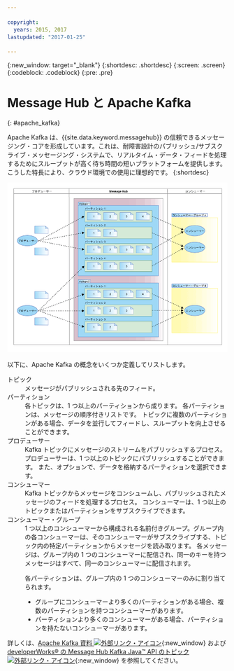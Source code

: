 ```yaml
---

copyright:
  years: 2015, 2017
lastupdated: "2017-01-25"

---
```


{:new_window: target="_blank"}
{:shortdesc: .shortdesc}
{:screen: .screen}
{:codeblock: .codeblock}
{:pre: .pre}

# Message Hub と Apache Kafka
{: #apache_kafka}

Apache Kafka は、{{site.data.keyword.messagehub}} の信頼できるメッセージング・コアを形成しています。これは、耐障害設計のパブリッシュ/サブスクライブ・メッセージング・システムで、リアルタイム・データ・フィードを処理するためにスループットが高く待ち時間の短いプラットフォームを提供します。
こうした特長により、クラウド環境での使用に理想的です。
{:shortdesc}

![Kafka アーキテクチャー図。](kafka_architecture.png "Kafka アーキテクチャーを示す図。プロデューサーは Kafka クラスターにメッセージを配信していて、それらのメッセージはコンシューマーによってサブスクライブされています。") 

以下に、Apache Kafka の概念をいくつか定義してリストします。

<dl><dt>トピック</dt>
<dd>メッセージがパブリッシュされる先のフィード。</dd>
<dt>パーティション</dt>
<dd>各トピックは、1 つ以上のパーティションから成ります。
各パーティションは、メッセージの順序付きリストです。
トピックに複数のパーティションがある場合、データを並行してフィードし、スループットを向上させることができます。</dd>
<dt>プロデューサー</dt>
<dd>Kafka トピックにメッセージのストリームをパブリッシュするプロセス。
プロデューサーは、1 つ以上のトピックにパブリッシュすることができます。
また、オプションで、データを格納するパーティションを選択できます。</dd>
<dt>コンシューマー</dt>
<dd>Kafka トピックからメッセージをコンシュームし、パブリッシュされたメッセージのフィードを処理するプロセス。
コンシューマーは、1 つ以上のトピックまたはパーティションをサブスクライブできます。</dd>
<dt>コンシューマー・グループ</dt>
<dd>1 つ以上のコンシューマーから構成される名前付きグループ。グループ内の各コンシューマーは、そのコンシューマーがサブスクライブする、トピック内の特定パーティションからメッセージを読み取ります。
各メッセージは、グループ内の 1 つのコンシューマーに配信され、同一のキーを持つメッセージはすべて、同一のコンシューマーに配信されます。
<p>各パーティションは、グループ内の 1 つのコンシューマーのみに割り当てられます。</p> 
<ul>
<li>グループにコンシューマーより多くのパーティションがある場合、複数のパーティションを持つコンシューマーがあります。</li>
<li>パーティションより多くのコンシューマーがある場合、パーティションを持たないコンシューマーがあります。</li>
</ul>
</dd>
</dl>

詳しくは、[Apache Kafka 資料 ![外部リンク・アイコン](../../icons/launch-glyph.svg "外部リンク・アイコン")](http://kafka.apache.org/documentation.html){:new_window} および [developerWorks&reg; の Message Hub Kafka Java&trade; API のトピック ![外部リンク・アイコン](../../icons/launch-glyph.svg "外部リンク・アイコン")](https://developer.ibm.com/messaging/2016/03/03/message-hub-kafka-java-api/){:new_window} を参照してください。


